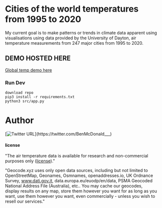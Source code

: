 # Cities of the world temperatures from 1995 to 2020
My current goal is to make patterns or trends in climate data apparent using visualisations using data provided by the University of Dayton, air temperature measurements from 247 major cities from 1995 to 2020.



## DEMO HOSTED HERE
[Global temp demo here](https://global-temp.herokuapp.com/)



### Run Dev
```
download repo
pip3 install -r requirements.txt
python3 src/app.py
```


# Author
[![Twitter URL](https://img.shields.io/twitter/url/https/twitter.com/BenMcDonald___.svg?style=social&label=Follow%20%40BenMcDonald___)](https://twitter.com/BenMcDonald___)



#### license
"The air temperature data is available for research and non-commercial purposes only ([license](http://academic.udayton.edu/kissock/http/Weather/default.htm))."

"Geocode.xyz uses only open data sources, including but not limited to OpenStreetMap, Geonames, Osmnames, openaddresses.io, UK Ordnance Survey, www.dati.gov.it, data.europa.eu/euodp/en/data, PSMA Geocoded National Address File (Australia), etc..
You may cache our geocodes, display results on any map, store them however you want for as long as you want, use them however you want, even commercially - unless you wish to resell our services."
